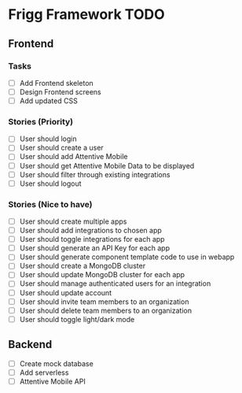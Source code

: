 # Frigg Framework TODO

## Frontend

### Tasks

- [ ] Add Frontend skeleton
- [ ] Design Frontend screens
- [ ] Add updated CSS

### Stories (Priority)

- [ ] User should login
- [ ] User should create a user
- [ ] User should add Attentive Mobile
- [ ] User should get Attentive Mobile Data to be displayed
- [ ] User should filter through existing integrations
- [ ] User should logout

### Stories (Nice to have)

- [ ] User should create multiple apps
- [ ] User should add integrations to chosen app
- [ ] User should toggle integrations for each app
- [ ] User should generate an API Key for each app
- [ ] User should generate component template code to use in webapp
- [ ] User should create a MongoDB cluster
- [ ] User should update MongoDB cluster for each app
- [ ] User should manage authenticated users for an integration
- [ ] User should update account
- [ ] User should invite team members to an organization
- [ ] User should delete team members to an organization
- [ ] User should toggle light/dark mode

## Backend

- [ ] Create mock database
- [ ] Add serverless
- [ ] Attentive Mobile API
